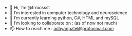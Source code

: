 - 👋 Hi, I’m @frroossst 
- 👀 I’m interested in computer technology and neuroscience
- 🌱 I’m currently learning python, C#, HTML and mySQL 
- 💞️ I’m looking to collaborate on : (as of now not much)
- 📫 How to reach me : adhyanpatel@protonmail.com
                       

<!---
frroossst/frroossst is a ✨ special ✨ repository because its `README.md` (this file) appears on your GitHub profile.
You can click the Preview link to take a look at your changes.
--->
